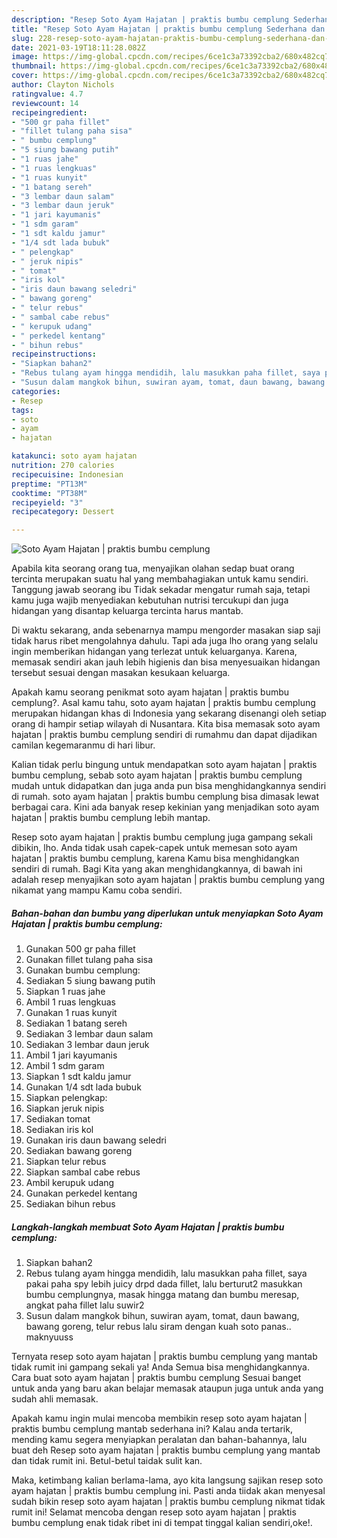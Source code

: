 ```yaml
---
description: "Resep Soto Ayam Hajatan | praktis bumbu cemplung Sederhana dan Mudah Dibuat"
title: "Resep Soto Ayam Hajatan | praktis bumbu cemplung Sederhana dan Mudah Dibuat"
slug: 228-resep-soto-ayam-hajatan-praktis-bumbu-cemplung-sederhana-dan-mudah-dibuat
date: 2021-03-19T18:11:28.082Z
image: https://img-global.cpcdn.com/recipes/6ce1c3a73392cba2/680x482cq70/soto-ayam-hajatan-praktis-bumbu-cemplung-foto-resep-utama.jpg
thumbnail: https://img-global.cpcdn.com/recipes/6ce1c3a73392cba2/680x482cq70/soto-ayam-hajatan-praktis-bumbu-cemplung-foto-resep-utama.jpg
cover: https://img-global.cpcdn.com/recipes/6ce1c3a73392cba2/680x482cq70/soto-ayam-hajatan-praktis-bumbu-cemplung-foto-resep-utama.jpg
author: Clayton Nichols
ratingvalue: 4.7
reviewcount: 14
recipeingredient:
- "500 gr paha fillet"
- "fillet tulang paha sisa"
- " bumbu cemplung"
- "5 siung bawang putih"
- "1 ruas jahe"
- "1 ruas lengkuas"
- "1 ruas kunyit"
- "1 batang sereh"
- "3 lembar daun salam"
- "3 lembar daun jeruk"
- "1 jari kayumanis"
- "1 sdm garam"
- "1 sdt kaldu jamur"
- "1/4 sdt lada bubuk"
- " pelengkap"
- " jeruk nipis"
- " tomat"
- "iris kol"
- "iris daun bawang seledri"
- " bawang goreng"
- " telur rebus"
- " sambal cabe rebus"
- " kerupuk udang"
- " perkedel kentang"
- " bihun rebus"
recipeinstructions:
- "Siapkan bahan2"
- "Rebus tulang ayam hingga mendidih, lalu masukkan paha fillet, saya pakai paha spy lebih juicy drpd dada fillet, lalu berturut2 masukkan bumbu cemplungnya, masak hingga matang dan bumbu meresap, angkat paha fillet lalu suwir2"
- "Susun dalam mangkok bihun, suwiran ayam, tomat, daun bawang, bawang goreng, telur rebus lalu siram dengan kuah soto panas.. maknyuuss"
categories:
- Resep
tags:
- soto
- ayam
- hajatan

katakunci: soto ayam hajatan 
nutrition: 270 calories
recipecuisine: Indonesian
preptime: "PT13M"
cooktime: "PT38M"
recipeyield: "3"
recipecategory: Dessert

---
```



![Soto Ayam Hajatan | praktis bumbu cemplung](https://img-global.cpcdn.com/recipes/6ce1c3a73392cba2/680x482cq70/soto-ayam-hajatan-praktis-bumbu-cemplung-foto-resep-utama.jpg)

Apabila kita seorang orang tua, menyajikan olahan sedap buat orang tercinta merupakan suatu hal yang membahagiakan untuk kamu sendiri. Tanggung jawab seorang ibu Tidak sekadar mengatur rumah saja, tetapi kamu juga wajib menyediakan kebutuhan nutrisi tercukupi dan juga hidangan yang disantap keluarga tercinta harus mantab.

Di waktu  sekarang, anda sebenarnya mampu mengorder masakan siap saji tidak harus ribet mengolahnya dahulu. Tapi ada juga lho orang yang selalu ingin memberikan hidangan yang terlezat untuk keluarganya. Karena, memasak sendiri akan jauh lebih higienis dan bisa menyesuaikan hidangan tersebut sesuai dengan masakan kesukaan keluarga. 



Apakah kamu seorang penikmat soto ayam hajatan | praktis bumbu cemplung?. Asal kamu tahu, soto ayam hajatan | praktis bumbu cemplung merupakan hidangan khas di Indonesia yang sekarang disenangi oleh setiap orang di hampir setiap wilayah di Nusantara. Kita bisa memasak soto ayam hajatan | praktis bumbu cemplung sendiri di rumahmu dan dapat dijadikan camilan kegemaranmu di hari libur.

Kalian tidak perlu bingung untuk mendapatkan soto ayam hajatan | praktis bumbu cemplung, sebab soto ayam hajatan | praktis bumbu cemplung mudah untuk didapatkan dan juga anda pun bisa menghidangkannya sendiri di rumah. soto ayam hajatan | praktis bumbu cemplung bisa dimasak lewat berbagai cara. Kini ada banyak resep kekinian yang menjadikan soto ayam hajatan | praktis bumbu cemplung lebih mantap.

Resep soto ayam hajatan | praktis bumbu cemplung juga gampang sekali dibikin, lho. Anda tidak usah capek-capek untuk memesan soto ayam hajatan | praktis bumbu cemplung, karena Kamu bisa menghidangkan sendiri di rumah. Bagi Kita yang akan menghidangkannya, di bawah ini adalah resep menyajikan soto ayam hajatan | praktis bumbu cemplung yang nikamat yang mampu Kamu coba sendiri.

<!--inarticleads1-->

##### Bahan-bahan dan bumbu yang diperlukan untuk menyiapkan Soto Ayam Hajatan | praktis bumbu cemplung:

1. Gunakan 500 gr paha fillet
1. Gunakan fillet tulang paha sisa
1. Gunakan  bumbu cemplung:
1. Sediakan 5 siung bawang putih
1. Siapkan 1 ruas jahe
1. Ambil 1 ruas lengkuas
1. Gunakan 1 ruas kunyit
1. Sediakan 1 batang sereh
1. Sediakan 3 lembar daun salam
1. Sediakan 3 lembar daun jeruk
1. Ambil 1 jari kayumanis
1. Ambil 1 sdm garam
1. Siapkan 1 sdt kaldu jamur
1. Gunakan 1/4 sdt lada bubuk
1. Siapkan  pelengkap:
1. Siapkan  jeruk nipis
1. Sediakan  tomat
1. Sediakan iris kol
1. Gunakan iris daun bawang seledri
1. Sediakan  bawang goreng
1. Siapkan  telur rebus
1. Siapkan  sambal cabe rebus
1. Ambil  kerupuk udang
1. Gunakan  perkedel kentang
1. Sediakan  bihun rebus




<!--inarticleads2-->

##### Langkah-langkah membuat Soto Ayam Hajatan | praktis bumbu cemplung:

1. Siapkan bahan2
1. Rebus tulang ayam hingga mendidih, lalu masukkan paha fillet, saya pakai paha spy lebih juicy drpd dada fillet, lalu berturut2 masukkan bumbu cemplungnya, masak hingga matang dan bumbu meresap, angkat paha fillet lalu suwir2
1. Susun dalam mangkok bihun, suwiran ayam, tomat, daun bawang, bawang goreng, telur rebus lalu siram dengan kuah soto panas.. maknyuuss




Ternyata resep soto ayam hajatan | praktis bumbu cemplung yang mantab tidak rumit ini gampang sekali ya! Anda Semua bisa menghidangkannya. Cara buat soto ayam hajatan | praktis bumbu cemplung Sesuai banget untuk anda yang baru akan belajar memasak ataupun juga untuk anda yang sudah ahli memasak.

Apakah kamu ingin mulai mencoba membikin resep soto ayam hajatan | praktis bumbu cemplung mantab sederhana ini? Kalau anda tertarik, mending kamu segera menyiapkan peralatan dan bahan-bahannya, lalu buat deh Resep soto ayam hajatan | praktis bumbu cemplung yang mantab dan tidak rumit ini. Betul-betul taidak sulit kan. 

Maka, ketimbang kalian berlama-lama, ayo kita langsung sajikan resep soto ayam hajatan | praktis bumbu cemplung ini. Pasti anda tiidak akan menyesal sudah bikin resep soto ayam hajatan | praktis bumbu cemplung nikmat tidak rumit ini! Selamat mencoba dengan resep soto ayam hajatan | praktis bumbu cemplung enak tidak ribet ini di tempat tinggal kalian sendiri,oke!.


